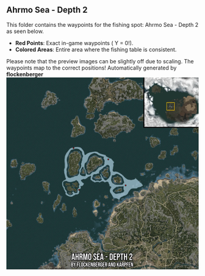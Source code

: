 ## Ahrmo Sea - Depth 2
This folder contains the waypoints for the fishing spot: Ahrmo Sea - Depth 2 as seen below.

- **Red Points**: Exact in-game waypoints ( Y = 0!).
- **Colored Areas**: Entire area where the fishing table is consistent.

Please note that the preview images can be slightly off due to scaling. The waypoints map to the correct positions!
Automatically generated by **flockenberger**
![preview_Ahrmo Sea - Depth 2](./Preview.webp)